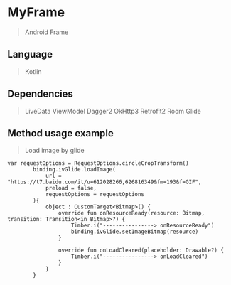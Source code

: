 # MyFrame
> Android Frame

## Language
> Kotlin

## Dependencies
> LiveData
> ViewModel
> Dagger2
> OkHttp3
> Retrofit2
> Room
> Glide

## Method usage example
> Load image by glide
```
var requestOptions = RequestOptions.circleCropTransform()
        binding.ivGlide.loadImage(
            url = "https://t7.baidu.com/it/u=612028266,626816349&fm=193&f=GIF",
            preload = false,
            requestOptions = requestOptions
        ){
            object : CustomTarget<Bitmap>() {
                override fun onResourceReady(resource: Bitmap, transition: Transition<in Bitmap>?) {
                    Timber.i("----------------> onResourceReady")
                    binding.ivGlide.setImageBitmap(resource)
                }

                override fun onLoadCleared(placeholder: Drawable?) {
                    Timber.i("----------------> onLoadCleared")
                }
            }
        }
```

